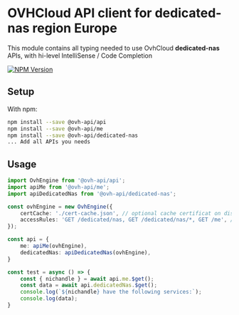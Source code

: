 # OVHCloud API client for **dedicated-nas** region Europe

This module contains all typing needed to use OvhCloud **dedicated-nas** APIs, with hi-level IntelliSense / Code Completion

[![NPM Version](https://img.shields.io/npm/v/@ovh-api/dedicated-nas.svg?style=flat)](https://www.npmjs.org/package/@ovh-api/dedicated-nas)

## Setup

With npm:

```bash
npm install --save @ovh-api/api
npm install --save @ovh-api/me
npm install --save @ovh-api/dedicated-nas
... Add all APIs you needs
```

## Usage

```typescript
import OvhEngine from '@ovh-api/api';
import apiMe from '@ovh-api/me';
import apiDedicatedNas from '@ovh-api/dedicated-nas';

const ovhEngine = new OvhEngine({ 
    certCache: './cert-cache.json', // optional cache certificat on disk.
    accessRules: 'GET /dedicated/nas, GET /dedicated/nas/*, GET /me', // optional limit the requested privileges.
});

const api = {
    me: apiMe(ovhEngine),
    dedicatedNas: apiDedicatedNas(ovhEngine),
}

const test = async () => {
    const { nichandle } = await api.me.$get();
    const data = await api.dedicatedNas.$get();
    console.log(`${nichandle} have the following services:`);
    console.log(data);
}
```
